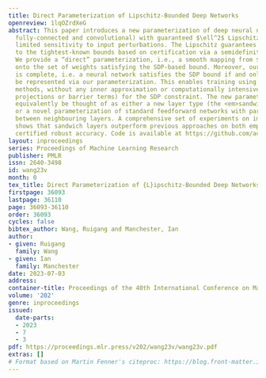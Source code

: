```yaml
---
title: Direct Parameterization of Lipschitz-Bounded Deep Networks
openreview: 1lqOZrdXeG
abstract: This paper introduces a new parameterization of deep neural networks (both
  fully-connected and convolutional) with guaranteed $\ell^2$ Lipschitz bounds, i.e.
  limited sensitivity to input perturbations. The Lipschitz guarantees are equivalent
  to the tightest-known bounds based on certification via a semidefinite program (SDP).
  We provide a “direct” parameterization, i.e., a smooth mapping from $\mathbb R^N$
  onto the set of weights satisfying the SDP-based bound. Moreover, our parameterization
  is complete, i.e. a neural network satisfies the SDP bound if and only if it can
  be represented via our parameterization. This enables training using standard gradient
  methods, without any inner approximation or computationally intensive tasks (e.g.
  projections or barrier terms) for the SDP constraint. The new parameterization can
  equivalently be thought of as either a new layer type (the <em>sandwich layer</em>),
  or a novel parameterization of standard feedforward networks with parameter sharing
  between neighbouring layers. A comprehensive set of experiments on image classification
  shows that sandwich layers outperform previous approaches on both empirical and
  certified robust accuracy. Code is available at https://github.com/acfr/LBDN.
layout: inproceedings
series: Proceedings of Machine Learning Research
publisher: PMLR
issn: 2640-3498
id: wang23v
month: 0
tex_title: Direct Parameterization of {L}ipschitz-Bounded Deep Networks
firstpage: 36093
lastpage: 36110
page: 36093-36110
order: 36093
cycles: false
bibtex_author: Wang, Ruigang and Manchester, Ian
author:
- given: Ruigang
  family: Wang
- given: Ian
  family: Manchester
date: 2023-07-03
address: 
container-title: Proceedings of the 40th International Conference on Machine Learning
volume: '202'
genre: inproceedings
issued:
  date-parts:
  - 2023
  - 7
  - 3
pdf: https://proceedings.mlr.press/v202/wang23v/wang23v.pdf
extras: []
# Format based on Martin Fenner's citeproc: https://blog.front-matter.io/posts/citeproc-yaml-for-bibliographies/
---
```

